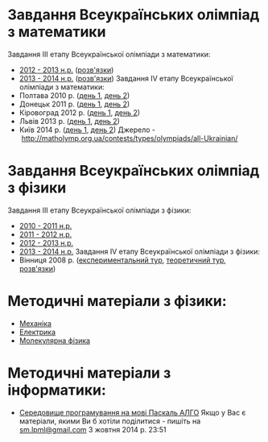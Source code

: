 
# Завдання Всеукраїнських олімпіад з математики
Завдання ІІІ етапу Всеукраїнської олімпіади з математики:
- [2012 - 2013 н.р.](/files/матеріали/math_3_2013.pdf) ([розв'язки](/files/матеріали/math_3_2013_answers.pdf))
- [2013 - 2014 н.р.](/files/матеріали/math_3_2014.pdf) ([розв'язки](/files/матеріали/math_3_2014_answers.pdf))
Завдання ІV етапу Всеукраїнської олімпіади з математики:
- Полтава 2010 р. ([день 1](/files/матеріали/math_4_1_2010.pdf), [день 2](/files/матеріали/math_4_2_2010.pdf))
- Донецьк 2011 р. ([день 1](/files/матеріали/math_4_1_2011.pdf), [день 2](/files/матеріали/math_4_2_2011.pdf))
- Кіровоград 2012 р. ([день 1](/files/матеріали/math_4_1_2012.pdf), [день 2](/files/матеріали/math_4_2_2012.pdf))
- Львів 2013 р. ([день 1](/files/матеріали/math_4_1_2013.pdf), [день 2](/files/матеріали/math_4_2_2013.pdf))
- Київ 2014 р. ([день 1](/files/матеріали/math_4_1_2014.doc), [день 2](/files/матеріали/math_4_2_2014.doc))
Джерело - http://matholymp.org.ua/contests/types/olympiads/all-Ukrainian/
# Завдання Всеукраїнських олімпіад з фізики
Завдання ІІІ етапу Всеукраїнської олімпіади з фізики:
- [2010 - 2011 н.р.](/files/матеріали/physics_3_2011.doc)
- [2011 - 2012 н.р.](/files/матеріали/physics_3_2012.doc)
- [2012 - 2013 н.р.](/files/матеріали/physics_3_2013.doc)
- [2013 - 2014 н.р.](/files/матеріали/physics_3_2014.docx)
Завдання ІV етапу Всеукраїнської олімпіади з фізики:
- Вінниця 2008 р. ([експериментальний тур](/files/матеріали/physics_4_0_2008.doc), [теоретичний тур](/files/матеріали/physics_4_1_2008.doc), [розв'язки](/files/матеріали/physics_4_2_2008.doc))
# Методичні матеріали з фізики:
- [Механіка](/files/матеріали/mehanica.doc)
- [Електрика](/files/матеріали/elektryca.DOC)
- [Молекулярна фізика](/files/матеріали/molekularna.doc)
# Методичні матеріали з інформатики:
- [Середовище програмування на мові Паскаль АЛГО](/files/матеріали/algo.rar)
Якщо у Вас є матеріали, якими Ви б хотіли поділитися - пишіть на [sm.lpml@gmail.com](mailto:sm.lpml@gmail.com)
3 жовтня 2014 р. 23:51
       